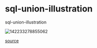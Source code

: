 # sql-union-illustration
sql-union-illustration

![142233278855062](https://i.imgur.com/tvpRAhB.jpg)

[source](http://www.cnblogs.com/CraryPrimitiveMan/p/3665154.html)